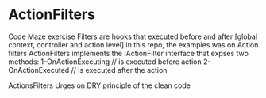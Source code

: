 # ActionFilters
Code Maze exercise
Filters are hooks that executed before and after [global context, controller  and action level]
in this repo, the examples was on Action filters 
ActionFilters implements the IActionFilter interface that expses two methods:
1-OnActionExecuting // is executed before action
2-OnActionExecuted  // is executed after the action

ActionsFilters Urges on DRY principle of the clean code

